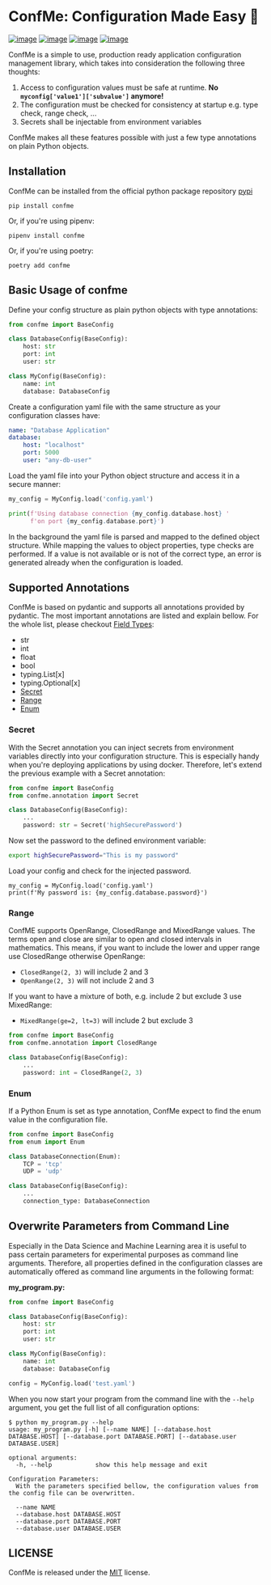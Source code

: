 # ConfMe: Configuration Made Easy 💖
[![image](https://img.shields.io/pypi/v/confme?color=blue)](https://pypi.org/project/confme/)
[![image](https://img.shields.io/pypi/l/confme)](https://pypi.org/project/confme/)
[![image](https://github.com/iwanbolzern/ConfMe/workflows/Test/badge.svg?branch=master)](https://pypi.org/project/confme/)
[![image](https://img.shields.io/pypi/pyversions/confme?color=blue)](https://pypi.org/project/confme/)

ConfMe is a simple to use, production ready application configuration management library, which takes into consideration the following three thoughts:
1. Access to configuration values must be safe at runtime. **No ```myconfig['value1']['subvalue']``` anymore!**
2. The configuration must be checked for consistency at startup e.g. type check, range check, ...
3. Secrets shall be injectable from environment variables

ConfMe makes all these features possible with just a few type annotations on plain Python objects.

## Installation
ConfMe can be installed from the official python package repository [pypi](https://pypi.org/project/confme/)
```
pip install confme
```
Or, if you're using pipenv:
```
pipenv install confme
```
Or, if you're using poetry:
```
poetry add confme
```

## Basic Usage of confme
Define your config structure as plain python objects with type annotations:
```python
from confme import BaseConfig

class DatabaseConfig(BaseConfig):
    host: str
    port: int
    user: str

class MyConfig(BaseConfig):
    name: int
    database: DatabaseConfig
```
Create a configuration yaml file with the same structure as your configuration classes have:
```yaml
name: "Database Application"
database:
    host: "localhost"
    port: 5000
    user: "any-db-user"
```
Load the yaml file into your Python object structure and access it in a secure manner:
```python
my_config = MyConfig.load('config.yaml')

print(f'Using database connection {my_config.database.host} '
      f'on port {my_config.database.port}')
```
In the background the yaml file is parsed and mapped to the defined object structure. While mapping the values to object properties, type checks are performed. If a value is not available or is not of the correct type, an error is generated already when the configuration is loaded.

## Supported Annotations
ConfMe is based on pydantic and supports all annotations provided by pydantic. The most important annotations are listed and explain bellow. For the whole list, please checkout [Field Types](https://pydantic-docs.helpmanual.io/usage/types/):
- str
- int
- float
- bool
- typing.List[x]
- typing.Optional[x]
- [Secret](#secret)
- [Range](#range)
- [Enum](#enum)

### Secret
With the Secret annotation you can inject secrets from environment variables directly into your configuration structure. This is especially handy when you're deploying applications by using docker. Therefore, let's extend the previous example with a Secret annotation:
```python
from confme import BaseConfig
from confme.annotation import Secret

class DatabaseConfig(BaseConfig):
    ...
    password: str = Secret('highSecurePassword')
```
Now set the password to the defined environment variable:
```bash
export highSecurePassword="This is my password"
```
Load your config and check for the injected password.
```
my_config = MyConfig.load('config.yaml')
print(f'My password is: {my_config.database.password}')
```

### Range
ConfME supports OpenRange, ClosedRange and MixedRange values. The terms open and close are similar to open and closed intervals in mathematics. This means, if you want to include the lower and upper range use ClosedRange otherwise OpenRange:  
* ```ClosedRange(2, 3)``` will include 2 and 3
* ```OpenRange(2, 3)``` will not include 2 and 3

If you want to have a mixture of both, e.g. include 2 but exclude 3 use MixedRange:  
* ```MixedRange(ge=2, lt=3)``` will include 2 but exclude 3

```python
from confme import BaseConfig
from confme.annotation import ClosedRange

class DatabaseConfig(BaseConfig):
    ...
    password: int = ClosedRange(2, 3)
```

### Enum
If a Python Enum is set as type annotation, ConfMe expect to find the enum value in the configuration file.
```python
from confme import BaseConfig
from enum import Enum

class DatabaseConnection(Enum):
    TCP = 'tcp'
    UDP = 'udp'

class DatabaseConfig(BaseConfig):
    ...
    connection_type: DatabaseConnection
```

## Overwrite Parameters from Command Line
Especially in the Data Science and Machine Learning area it is useful to pass certain parameters for experimental purposes as command line arguments. Therefore, all properties defined in the configuration classes are automatically offered as command line arguments in the following format:

**my_program.py:**
```python
from confme import BaseConfig

class DatabaseConfig(BaseConfig):
    host: str
    port: int
    user: str

class MyConfig(BaseConfig):
    name: int
    database: DatabaseConfig

config = MyConfig.load('test.yaml')
```
When you now start your program from the command line with the ```--help``` argument, you get the full list of all configuration options:
```shell
$ python my_program.py --help
usage: my_program.py [-h] [--name NAME] [--database.host DATABASE.HOST] [--database.port DATABASE.PORT] [--database.user DATABASE.USER]

optional arguments:
  -h, --help            show this help message and exit

Configuration Parameters:
  With the parameters specified bellow, the configuration values from the config file can be overwritten.

  --name NAME
  --database.host DATABASE.HOST
  --database.port DATABASE.PORT
  --database.user DATABASE.USER
```

## LICENSE
ConfMe is released under the [MIT](LICENSE) license.